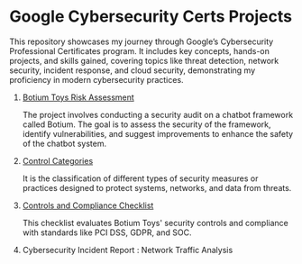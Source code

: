 # Google Cybersecurity Certs Projects
This repository showcases my journey through Google’s Cybersecurity Professional Certificates program. It includes key concepts, hands-on projects, and skills gained, covering topics like threat detection, network security, incident response, and cloud security, demonstrating my proficiency in modern cybersecurity practices.

1. [Botium Toys Risk Assessment](https://github.com/KAmii-cxo/Risk-Assesment-Report-Botium-Toys)
   
   The project involves conducting a security audit on a chatbot framework called Botium. The goal is to assess the security of the framework, identify vulnerabilities, and suggest improvements to enhance the safety of the chatbot system.

2. [Control Categories](https://github.com/KAmii-cxo/Control-Categories-)

   It is the classification of different types of security measures or practices designed to protect systems, networks, and data from threats.
   
4. [Controls and Compliance Checklist](https://github.com/KAmii-cxo/Controls-And-Compliance-Checklist)

   This checklist evaluates Botium Toys' security controls and compliance with standards like PCI DSS, GDPR, and SOC.
   
6. Cybersecurity Incident Report : Network Traffic Analysis 

